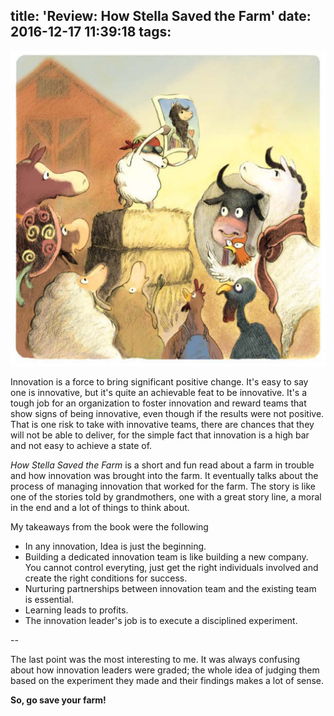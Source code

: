 title: 'Review: How Stella Saved the Farm'
date: 2016-12-17 11:39:18
tags:
---
![How Stella Saved the Farm](/images/stella-farm.jpg)

Innovation is a force to bring significant positive change. It's easy to say one is innovative, but it's quite an achievable feat to be innovative. It's a tough job for an organization to foster innovation and reward teams that show signs of being innovative, even though if the results were not positive. That is one risk to take with innovative teams, there are chances that they will not be able to deliver, for the simple fact that innovation is a high bar and not easy to achieve a state of.

*How Stella Saved the Farm* is a short and fun read about a farm in trouble and how innovation was brought into the farm. It eventually talks about the process of managing innovation that worked for the farm. The story is like one of the stories told by grandmothers, one with a great story line, a moral in the end and a lot of things to think about.

My takeaways from the book were the following

* In any innovation, Idea is just the beginning.
* Building a dedicated innovation team is like building a new company. You cannot control everyting, just get the right individuals involved and create the right conditions for success.
* Nurturing partnerships between innovation team and the existing team is essential.
* Learning leads to profits.
* The innovation leader's job is to execute a disciplined experiment.


--

The last point was the most interesting to me. It was always confusing about how innovation leaders were graded; the whole idea of judging them based on the experiment they made and their findings makes a lot of sense.

**So, go save your farm!**
